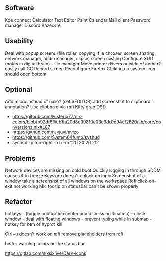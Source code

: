 ## Software
Kde connect
Calculator
Text Editor
Paint
Calendar
Mail client
Password manager
Discord
Bazecore

## Usability
Deal with popup screens (file roller, copying, file chooser, screen sharing, network manager, audio manager, clipse)
screen casting
Configure XDG (notes in digital brain) - file manager
Move printer drivers outside of aether?
easily call GC
Record screen
Reconfigure Firefox
Clicking on system icon should open bottom

## Optional

Add micro instead of nano? (set $EDITOR)
add screenshot to clipboard + annotation?
Use clipboard via rofi
Kitty grab
OSD
- https://github.com/Misterio77/nix-colors/blob/b92df8f5eb1fa20d8e09810c03c9dc0d94ef2820/lib/core/conversions.nix#L87
- https://github.com/heyjuvi/avizo
- https://github.com/System64fumo/syshud
- syshud -p top-right -o h -m "20 20 20 20"

## Problems
Network devices are missing on cold boot
Quickly logging in through SDDM causes it to freeze
Keystore doesn't unlock on login
Screenshot of a window take a screenshot of all windows on the workspace
Rofi click-on-exit not working
Mic tooltip on statusbar can't be shown properly

## Refactor
hotkeys
	- (toggle notification center and dismiss notification)
	- close window
	- deal with floating windows
	- prevent typing while in submap
	- hotkey for btm of hyprctl kill

Ctrl+u doesn't work on rofi
remove placeholders from rofi

better warning colors on the status bar

https://gitlab.com/sixsixfive/DarK-icons
